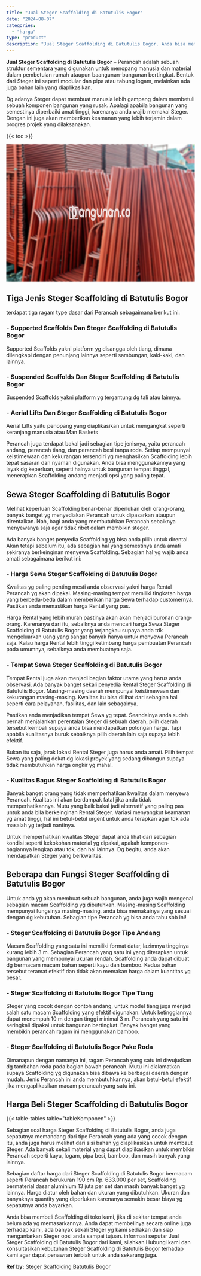 ```yaml
---
title: "Jual Steger Scaffolding di Batutulis Bogor"
date: "2024-08-07"
categories: 
  - "harga"
type: "product"
description: "Jual Steger Scaffolding di Batutulis Bogor. Anda bisa membeli Scaffolding di toko kami, jika di sekitar tempat anda belum ada yg memasarkannya. Anda dapat me..."
---
```


**Jual Steger Scaffolding di Batutulis Bogor** – Perancah adalah sebuah struktur sementara yang digunakan untuk menopang manusia dan material dalam pembetulan rumah ataupun baangunan-bangunan bertingkat. Bentuk dari Steger ini seperti modular dan pipa atau tabung logam, melainkan ada juga bahan lain yang diaplikasikan.

Dg adanya Steger dapat membuat manusia lebih gampang dalam membetuli sebuah komponen bangunan yang rusak. Apalagi apabila bangunan yang semestinya diperbaiki amat tinggi, karenanya anda wajib memakai Steger. Dengan ini juga akan memberikan keamanan yang lebih terjamin dalam progres projek yang dilaksanakan.

{{< toc >}}

![Jual Steger Scaffolding di Batutulis Bogor](/images/sewa-scaffolding-steger-04.png)

## Tiga Jenis Steger Scaffolding di Batutulis Bogor

terdapat tiga ragam type dasar dari Perancah sebagaimana berikut ini:

### \- Supported Scaffolds Dan Steger Scaffolding di Batutulis Bogor

Supported Scaffolds yakni platform yg disangga oleh tiang, dimana dilengkapi dengan penunjang lainnya seperti sambungan, kaki-kaki, dan lainnya.

### \- Suspended Scaffolds Dan Steger Scaffolding di Batutulis Bogor

Suspended Scaffolds yakni platform yg tergantung dg tali atau lainnya.

### \- Aerial Lifts Dan Steger Scaffolding di Batutulis Bogor

Aerial Lifts yaitu penopang yang diaplikasikan untuk mengangkat seperti keranjang manusia atau Man Baskets

Perancah juga terdapat bakal jadi sebagian tipe jenisnya, yaitu perancah andang, perancah tiang, dan perancah besi tanpa roda. Setiap mempunyai keistimewaan dan kekurangan tersendiri yg menghasilkan Scaffolding lebih tepat sasaran dan nyaman digunakan. Anda bisa menggunakannya yang layak dg keperluan, seperti halnya untuk bangunan tempat tinggal, menerapkan Scaffolding andang menjadi opsi yang paling tepat.

## Sewa Steger Scaffolding di Batutulis Bogor

Melihat keperluan Scaffolding benar-benar diperlukan oleh orang-orang, banyak banget yg menyediakan Perancah untuk dipasarkan ataupun direntalkan. Nah, bagi anda yang membutuhkan Perancah sebaiknya menyewanya saja agar tidak ribet dalam membikin steger.

Ada banyak banget penyedia Scaffolding yg bisa anda pilih untuk dirental. Akan tetapi sebelum itu, ada sebagian hal yang semestinya anda amati sekiranya berkeinginan menyewa Scaffolding. Sebagian hal yg wajib anda amati sebagaimana berikut ini:

### \- Harga Sewa Steger Scaffolding di Batutulis Bogor

Kwalitas yg paling penting mesti anda observasi yakni harga Rental Perancah yg akan dipakai. Masing-masing tempat memiliki tingkatan harga yang berbeda-beda dalam memberikan harga Sewa terhadap customernya. Pastikan anda memastikan harga Rental yang pas.

Harga Rental yang lebih murah pastinya akan akan menjadi buronan orang-orang. Karenanya dari itu, sebaiknya anda mencari harga Sewa Steger Scaffolding di Batutulis Bogor yang terjangkau supaya anda tdk mengeluarkan uang yang sangat banyak hanya untuk menyewa Perancah saja. Kalau harga Rental lebih tinggi ketimbang harga pembuatan Perancah pada umumnya, sebaiknya anda membuatnya saja.

### \- Tempat Sewa Steger Scaffolding di Batutulis Bogor

Tempat Rental juga akan menjadi bagian faktor utama yang harus anda observasi. Ada banyak banget sekali penyedia Rental Steger Scaffolding di Batutulis Bogor. Masing-masing daerah mempunyai keistimewaan dan kekurangan masing-masing. Kwalitas itu bisa dilihat dari sebagian hal seperti cara pelayanan, fasilitas, dan lain sebagainya.

Pastikan anda menjadikan tempat Sewa yg tepat. Seandainya anda sudah pernah menjalankan perentalan Steger di sebuah daerah, pilih daerah tersebut kembali supaya anda bisa mendapatkan potongan harga. Tapi apabila kualitasnya buruk sebaiknya pilih daerah lain saja supaya lebih efektif.

Bukan itu saja, jarak lokasi Rental Steger juga harus anda amati. Pilih tempat Sewa yang paling dekat dg lokasi proyek yang sedang dibangun supaya tidak membutuhkan harga ongkir yg mahal.

### \- Kualitas Bagus Steger Scaffolding di Batutulis Bogor

Banyak banget orang yang tidak memperhatikan kwalitas dalam menyewa Perancah. Kualitas ini akan berdampak fatal jika anda tidak memperhatikannya. Mutu yang baik bakal jadi alternatif yang paling pas untuk anda bila berkeinginan Rental Steger. Variasi menyangkut keamanan yg amat tinggi, hal ini betul-betul urgent untuk anda terapkan agar tdk ada masalah yg terjadi nantinya.

Untuk memperhatikan kwalitas Steger dapat anda lihat dari sebagian kondisi seperti kekokohan material yg dipakai, apakah komponen-bagiannya lengkap atau tdk, dan hal lainnya. Dg begitu, anda akan mendapatkan Steger yang berkwalitas.

## Beberapa dan Fungsi Steger Scaffolding di Batutulis Bogor

Untuk anda yg akan membuat sebuah bangunan, anda juga wajib mengenal sebagian macam Scaffolding yg dibutuhkan. Masing-masing Scaffolding mempunyai fungsinya masing-masing, anda bisa memakainya yang sesuai dengan dg kebutuhan. Sebagian tipe Perancah yg bisa anda tahu sbb ini!

### \- Steger Scaffolding di Batutulis Bogor Tipe Andang

Macam Scaffolding yang satu ini memiliki format datar, lazimnya tingginya kurang lebih 3 m. Sebagian Perancah yang satu ini yang diterapkan untuk bangunan yang mempunyai ukuran rendah. Scaffolding anda dapat dibuat dg bermacam macam bahan seperti kayu dan bamboo. Kedua bahan tersebut teramat efektif dan tidak akan memakan harga dalam kuantitas yg besar.

### \- Steger Scaffolding di Batutulis Bogor Tipe Tiang

Steger yang cocok dengan contoh andang, untuk model tiang juga menjadi salah satu macam Scaffolding yang efektif digunakan. Untuk ketinggiannya dapat menempuh 10 m dengan tinggi minimal 3 m. Perancah yang satu ini seringkali dipakai untuk bangunan bertingkat. Banyak banget yang membikin perancah ragam ini menggunakan bamboo.

### \- Steger Scaffolding di Batutulis Bogor Pake Roda

Dimanapun dengan namanya ini, ragam Perancah yang satu ini diwujudkan dg tambahan roda pada bagian bawah perancah. Mutu ini dialamatkan supaya Scaffolding yg digunakan bisa dibawa ke berbagai daerah dengan mudah. Jenis Perancah ini anda membutuhkannya, akan betul-betul efektif jika mengaplikasikan macam perancah yang satu ini.

## Harga Beli Steger Scaffolding di Batutulis Bogor

{{< table-tables table="tableKomponen" >}}

Sebagian soal harga Steger Scaffolding di Batutulis Bogor, anda juga sepatutnya memandang dari tipe Perancah yang ada yang cocok dengan itu, anda juga harus melihat dari sisi bahan yg diaplikasikan untuk membaut Steger. Ada banyak sekali material yang dapat diaplikasikan untuk membikin Perancah seperti kayu, logam, pipa besi, bamboo, dan masih banyak yang lainnya.

Sebagian daftar harga dari Steger Scaffolding di Batutulis Bogor bermacam seperti Perancah berukuran 190 cm Rp. 633.000 per set, Scaffolding bermaterial dasar aluminium 13 juta per set dan masih banyak banget yg lainnya. Harga diatur oleh bahan dan ukuran yang dibutuhkan. Ukuran dan banyaknya quantity yang diperlukan karenanya semakin besar biaya yg sepatutnya anda bayarkan.

Anda bisa membeli Scaffolding di toko kami, jika di sekitar tempat anda belum ada yg memasarkannya. Anda dapat membelinya secara online juga terhadap kami, ada banyak sekali Steger yg kami sediakan dan siap mengantarkan Steger opsi anda sampai tujuan. informasi seputar Jual Steger Scaffolding di Batutulis Bogor dari kami, silahkan Hubungi kami dan konsultasikan kebutuhan Steger Scaffolding di Batutulis Bogor terhadap kami agar dapat penawran terbiak untuk anda sekarang juga.

**Ref by:** [Steger Scaffolding Batutulis Bogor](https://id.wikipedia.org/wiki/Steger)
